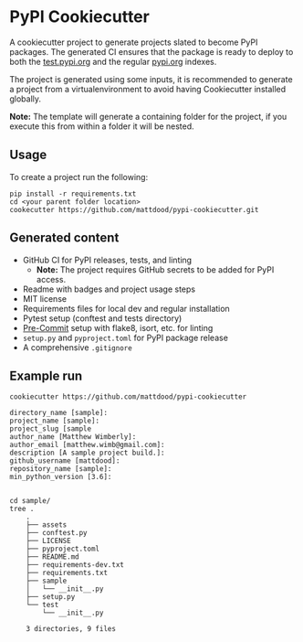 # PyPI Cookiecutter
A cookiecutter project to generate projects slated to become PyPI packages. The
generated CI ensures that the package is ready to deploy to both the
[test.pypi.org](https://test.pypi.org) and the regular [pypi.org](https://pypi.org)
indexes.

The project is generated using some inputs, it is recommended to generate
a project from a virtualenvironment to avoid having Cookiecutter installed
globally.

**Note:** The template will generate a containing folder for the project,
if you execute this from within a folder it will be nested.

## Usage
To create a project run the following:

```
pip install -r requirements.txt
cd <your parent folder location>
cookecutter https://github.com/mattdood/pypi-cookiecutter.git
```

## Generated content
* GitHub CI for PyPI releases, tests, and linting
    * **Note:** The project requires GitHub secrets to be added for PyPI access.
* Readme with badges and project usage steps
* MIT license
* Requirements files for local dev and regular installation
* Pytest setup (conftest and tests directory)
* [Pre-Commit](https://pre-commit.com) setup with flake8, isort, etc. for
linting
* `setup.py` and `pyproject.toml` for PyPI package release
* A comprehensive `.gitignore`

## Example run
```
cookiecutter https://github.com/mattdood/pypi-cookiecutter

directory_name [sample]:
project_name [sample]:
project_slug [sample
author_name [Matthew Wimberly]:
author_email [matthew.wimb@gmail.com]:
description [A sample project build.]:
github_username [mattdood]:
repository_name [sample]:
min_python_version [3.6]:


cd sample/
tree .
    .
    ├── assets
    ├── conftest.py
    ├── LICENSE
    ├── pyproject.toml
    ├── README.md
    ├── requirements-dev.txt
    ├── requirements.txt
    ├── sample
    │   └── __init__.py
    ├── setup.py
    └── test
        └── __init__.py

    3 directories, 9 files
```

